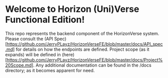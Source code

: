# Welcome to Horizon (Uni)Verse Functional Edition!

This repo represents the backend component of the HorizonVerse system. Please consult the (API Spec)[https://github.com/JerryPLayz/HorizonVerseFE/blob/master/docs/API_spec.md] for details on how the endpoints are defined.
Project scope (as it expands) will be defined in (here)[https://github.com/JerryPLayz/HorizonVerseFE/blob/master/docs/Project%20Scope.md].
Any additional documentation can be found in the /docs directory; as it becomes apparent for need.
